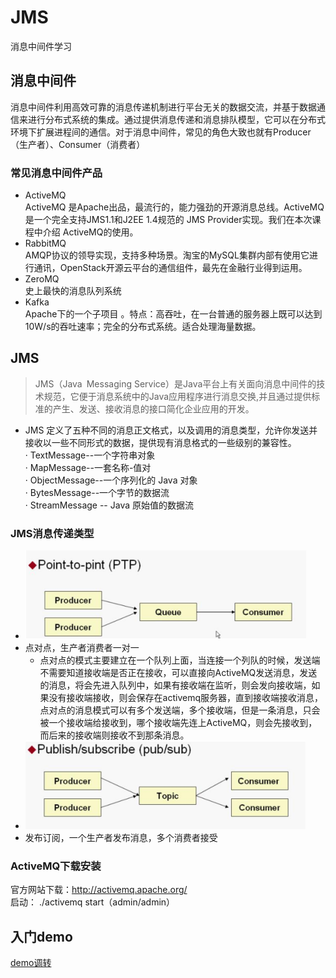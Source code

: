 # JMS
消息中间件学习
## 消息中间件
消息中间件利用高效可靠的消息传递机制进行平台无关的数据交流，并基于数据通信来进行分布式系统的集成。通过提供消息传递和消息排队模型，它可以在分布式环境下扩展进程间的通信。对于消息中间件，常见的角色大致也就有Producer（生产者）、Consumer（消费者）
### 常见消息中间件产品
* ActiveMQ   
ActiveMQ 是Apache出品，最流行的，能力强劲的开源消息总线。ActiveMQ 是一个完全支持JMS1.1和J2EE 1.4规范的 JMS Provider实现。我们在本次课程中介绍 ActiveMQ的使用。
* RabbitMQ   
AMQP协议的领导实现，支持多种场景。淘宝的MySQL集群内部有使用它进行通讯，OpenStack开源云平台的通信组件，最先在金融行业得到运用。
* ZeroMQ   
史上最快的消息队列系统
* Kafka   
Apache下的一个子项目 。特点：高吞吐，在一台普通的服务器上既可以达到10W/s的吞吐速率；完全的分布式系统。适合处理海量数据。
## JMS
>JMS（Java Messaging Service）是Java平台上有关面向消息中间件的技术规范，它便于消息系统中的Java应用程序进行消息交换,并且通过提供标准的产生、发送、接收消息的接口简化企业应用的开发。
* JMS 定义了五种不同的消息正文格式，以及调用的消息类型，允许你发送并接收以一些不同形式的数据，提供现有消息格式的一些级别的兼容性。   
· TextMessage--一个字符串对象   
· MapMessage--一套名称-值对   
· ObjectMessage--一个序列化的 Java 对象   
· BytesMessage--一个字节的数据流   
· StreamMessage -- Java 原始值的数据流   
### JMS消息传递类型
* ![](./images/ptp.png)
* 点对点，生产者消费者一对一
    * 点对点的模式主要建立在一个队列上面，当连接一个列队的时候，发送端不需要知道接收端是否正在接收，可以直接向ActiveMQ发送消息，发送的消息，将会先进入队列中，如果有接收端在监听，则会发向接收端，如果没有接收端接收，则会保存在activemq服务器，直到接收端接收消息，点对点的消息模式可以有多个发送端，多个接收端，但是一条消息，只会被一个接收端给接收到，哪个接收端先连上ActiveMQ，则会先接收到，而后来的接收端则接收不到那条消息。
* ![](./images/pts.png)
* 发布订阅，一个生产者发布消息，多个消费者接受
### ActiveMQ下载安装
官方网站下载：http://activemq.apache.org/   
启动： ./activemq start（admin/admin）
## 入门demo
[demo调转](./jmsDemo/src/main/java/)